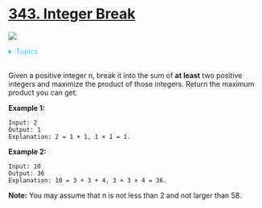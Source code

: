 # [343. Integer Break](https://leetcode.com/problems/integer-break/)

![](https://img.shields.io/badge/Difficulty-Medium-F8AF40.svg)

<details>
<summary style="color:#4FC3F7">Topics</summary>

* [`Math`](https://leetcode.com/tag/math/)
* [`Dynamic Programming`](https://leetcode.com/tag/dynamic-programming/)

</details>
<br />

Given a positive integer n, break it into the sum of **at least** two positive integers and maximize the product of those integers. Return the maximum product you can get.

**Example 1:**

    Input: 2
    Output: 1
    Explanation: 2 = 1 + 1, 1 × 1 = 1.

**Example 2:**

    Input: 10
    Output: 36
    Explanation: 10 = 3 + 3 + 4, 3 × 3 × 4 = 36.
    
**Note:** You may assume that n is not less than 2 and not larger than 58.
